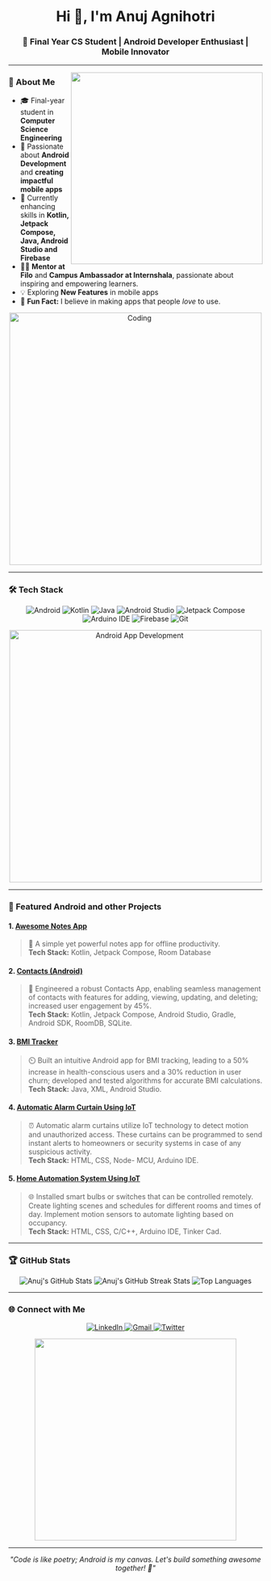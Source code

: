 <h1 align="center">Hi 👋, I'm Anuj Agnihotri  </h1>
<h3 align="center">🚀 Final Year CS Student | Android Developer Enthusiast | Mobile Innovator</h3>

---

<img align="right" src="https://cdn.dribbble.com/users/3164336/screenshots/10777934/media/a43ba34be991695b2ac0e4475d913d17.gif" width='380'/>
  



### 🌟 About Me

- 🎓 Final-year student in **Computer Science Engineering**  
- 📱 Passionate about **Android Development** and **creating impactful mobile apps** 
- 🌱 Currently enhancing skills in **Kotlin, Jetpack Compose, Java, Android Studio and Firebase**  
- 🧑‍🏫 **Mentor at Filo** and **Campus Ambassador at Internshala**, passionate about inspiring and empowering learners.  
- 💡 Exploring **New Features** in mobile apps  
- 🌟 **Fun Fact:** I believe in making apps that people *love* to use. 

<p align="center">
  <img src="https://media.giphy.com/media/dWesBcTLavkZuG35MI/giphy.gif" alt="Coding" width="500" />
</p>

---

### 🛠️ Tech Stack

<p align="center">
  <img src="https://img.shields.io/badge/Android-3DDC84?style=for-the-badge&logo=android&logoColor=white" alt="Android" />
  <img src="https://img.shields.io/badge/Kotlin-0095D5?style=for-the-badge&logo=kotlin&logoColor=white" alt="Kotlin" />
  <img src="https://img.shields.io/badge/Java-ED8B00?style=for-the-badge&logo=java&logoColor=white" alt="Java" />
  <img src="https://img.shields.io/badge/Android_Studio-3DDC84?style=for-the-badge&logo=android-studioColor=white" alt="Android Studio" />
  <img src="https://img.shields.io/badge/Jetpack_Compose-4285F4?style=for-the-badge&logo=android&logoColor=white" alt="Jetpack Compose" />
  <img src="https://img.shields.io/badge/Arduino-00979D?style=for-the-badge&logo=arduino&logoColor=white" alt="Arduino IDE" />
  <img src="https://img.shields.io/badge/Firebase-FFCA28?style=for-the-badge&logo=firebase&logoColor=black" alt="Firebase" />
  <img src="https://img.shields.io/badge/Git-F05032?style=for-the-badge&logo=git&logoColor=white" alt="Git" />
</p>



<p align="center">
  <img src="https://media.giphy.com/media/SWoSkN6DxTszqIKEqv/giphy.gif" alt="Android App Development" width="500" />
</p>

---

### 📱 Featured Android and other Projects

#### 1. **[Awesome Notes App](#)**  
> 📝 A simple yet powerful notes app for offline productivity.  
> **Tech Stack:** Kotlin, Jetpack Compose, Room Database  

#### 2. **[Contacts (Android)](#)**  
> 👤 Engineered a robust Contacts App, enabling seamless management of contacts with features for adding, viewing, updating, and deleting; increased user engagement by 45%.  
> **Tech Stack:** Kotlin, Jetpack Compose, Android Studio, Gradle, Android SDK, RoomDB, SQLite.

#### 3. **[BMI Tracker](#)**  
> ⏲️ Built an intuitive Android app for BMI tracking, leading to a 50% increase in health-conscious users and a 30% reduction in user churn; developed and tested algorithms for accurate BMI calculations.  
> **Tech Stack:** Java, XML, Android Studio.

#### 4. **[ Automatic Alarm Curtain Using IoT](#)**  
> ⏰ Automatic alarm curtains utilize IoT technology to detect motion and unauthorized access. These curtains can be programmed to send instant alerts to homeowners or security systems in case of any 
suspicious activity.  
> **Tech Stack:** HTML, CSS, Node- MCU, Arduino IDE.

#### 5. **[ Home Automation System Using IoT](#)**  
> 🌐 Installed smart bulbs or switches that can be controlled remotely. Create lighting scenes and schedules for different rooms and times of day. Implement motion sensors to automate lighting based on occupancy.  
> **Tech Stack:** HTML, CSS, C/C++, Arduino IDE, Tinker Cad.
---

### 🏆 GitHub Stats

<p align="center">
  <img src="https://github-readme-stats.vercel.app/api?username=AnujAgnihotri&show_icons=true&theme=tokyonight" alt="Anuj's GitHub Stats" />
  <img src="https://github-readme-streak-stats.herokuapp.com/?user=AnujAgnihotri&theme=tokyonight" alt="Anuj's GitHub Streak Stats" />
  <img src="https://github-readme-stats.vercel.app/api/top-langs/?username=AnujAgnihotri&layout=compact&theme=tokyonight" alt="Top Languages" />
</p>

---

### 🌐 Connect with Me

<p align="center">
  <a href="https://www.linkedin.com/in/-anuj" target="_blank">
    <img src="https://img.shields.io/badge/LinkedIn-0A66C2?style=for-the-badge&logo=linkedin&logoColor=white" alt="LinkedIn" />
  </a>
  <a href="mailto:anujagni2001@gmail.com">
    <img src="https://img.shields.io/badge/Gmail-D14836?style=for-the-badge&logo=gmail&logoColor=white" alt="Gmail" />
  </a>
  <a href="https://twitter.com/Anuj_Agnihotri" target="_blank">
    <img src="https://img.shields.io/badge/Twitter-1DA1F2?style=for-the-badge&logo=twitter&logoColor=white" alt="Twitter" />
  </a>
</p>

<p align="center">
  <img src="https://media.tenor.com/arL-Och6Y7sAAAAM/connecting-loading.gif" width="400" />
</p>

---

<p align="center">
  <i>"Code is like poetry; Android is my canvas. Let's build something awesome together! 💚"</i>
</p>
